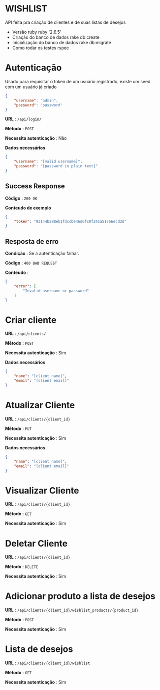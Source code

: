 # WISHLIST
API feita pra criação de clientes e de suas listas de desejos

* Versão ruby
    ruby '2.6.5'
* Criação do banco de dados
    rake db:create
* Inicialização do banco de dados
    rake db:migrate
* Como rodar os testes
    rspec


# Autenticação

Usado para requisitar o token de um usuário registrado, existe um seed com um usuário já criado 

```json
{
    "username": "admin",
    "password": "password"
}
```

**URL** : `/api/login/`

**Método** : `POST`

**Necessita autenticação** : Não

**Dados necessários**

```json
{
    "username": "[valid username]",
    "password": "[password in plain text]"
}
```

## Success Response

**Código** : `200 OK`

**Conteudo de exemplo**

```json
{
    "token": "93144b288eb1fdccbe46d6fc0f241a51766ecd3d"
}
```

## Resposta de erro

**Condição** : Se a autenticação falhar.

**Código** : `400 BAD REQUEST`

**Conteudo** :

```json
{
    "error": [
        "Invalid username or password"
    ]
}
```


# Criar cliente

**URL** : `/api/clients/`

**Método** : `POST`

**Necessita autenticação** : Sim

**Dados necessários**

```json
{
    "name": "[client name]",
    "email": "[client email]"
}
```

# Atualizar Cliente

**URL** : `/api/clients/{client_id}`

**Método** : `PUT`

**Necessita autenticação** : Sim

**Dados necessários**

```json
{
    "name": "[client name]",
    "email": "[client email]"
}
```

# Visualizar Cliente

**URL** : `/api/clients/{client_id}`

**Método** : `GET`

**Necessita autenticação** : Sim

# Deletar Cliente

**URL** : `/api/clients/{client_id}`

**Método** : `DELETE`

**Necessita autenticação** : Sim

# Adicionar produto a lista de desejos

**URL** : `/api/clients/{client_id}/wishlist_products/{product_id}`

**Método** : `POST`

**Necessita autenticação** : Sim

# Lista de desejos

**URL** : `/api/clients/{client_id}/wishlist`

**Método** : `GET`

**Necessita autenticação** : Sim
